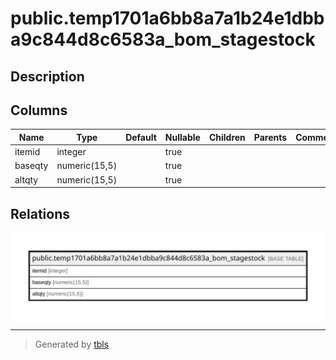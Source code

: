 # public.temp1701a6bb8a7a1b24e1dbba9c844d8c6583a_bom_stagestock

## Description

## Columns

| Name | Type | Default | Nullable | Children | Parents | Comment |
| ---- | ---- | ------- | -------- | -------- | ------- | ------- |
| itemid | integer |  | true |  |  |  |
| baseqty | numeric(15,5) |  | true |  |  |  |
| altqty | numeric(15,5) |  | true |  |  |  |

## Relations

![er](public.temp1701a6bb8a7a1b24e1dbba9c844d8c6583a_bom_stagestock.svg)

---

> Generated by [tbls](https://github.com/k1LoW/tbls)
